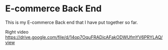 # E-commerce Back End

This is my E-commerce Back end that I have put together so far.

Right video
https://drive.google.com/file/d/14op7OquFRADicAFakODWUfmYV6PRYLAQ/view

